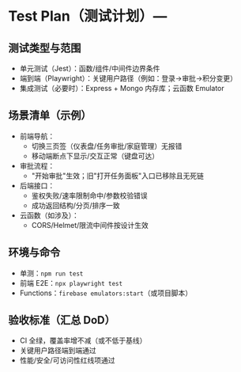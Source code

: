 # Test Plan（测试计划）— <feature-name>

## 测试类型与范围
- 单元测试（Jest）：函数/组件/中间件边界条件
- 端到端（Playwright）：关键用户路径（例如：登录→审批→积分变更）
- 集成测试（必要时）：Express + Mongo 内存库；云函数 Emulator

## 场景清单（示例）
- 前端导航：
  - 切换三页签（仪表盘/任务审批/家庭管理）无报错
  - 移动端断点下显示/交互正常（键盘可达）
- 审批流程：
  - "开始审批"生效；旧"打开任务面板"入口已移除且无死链
- 后端接口：
  - 鉴权失败/速率限制命中/参数校验错误
  - 成功返回结构/分页/排序一致
- 云函数（如涉及）：
  - CORS/Helmet/限流中间件按设计生效

## 环境与命令
- 单测：`npm run test`
- 前端 E2E：`npx playwright test`
- Functions：`firebase emulators:start`（或项目脚本）

## 验收标准（汇总 DoD）
- CI 全绿，覆盖率增不减（或不低于基线）
- 关键用户路径端到端通过
- 性能/安全/可访问性红线项通过